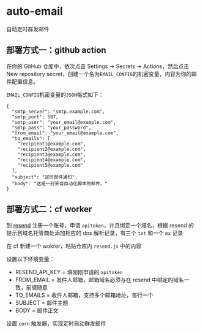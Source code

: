 # auto-email
自动定时群发邮件

## 部署方式一：github action

在你的 GitHub 仓库中，依次点击 Settings -> Secrets -> Actions，然后点击 New repository secret，创建一个名为`EMAIL_CONFIG`的机密变量，内容为你的邮件配置信息。

`EMAIL_CONFIG`机密变量的`JSON`格式如下：
```
{
  "smtp_server": "smtp.example.com",
  "smtp_port": 587,
  "smtp_user": "your_email@example.com",
  "smtp_pass": "your_password",
  "from_email": "your_email@example.com",
  "to_emails": [
    "recipient1@example.com",
    "recipient2@example.com",
    "recipient3@example.com",
    "recipient4@example.com",
    "recipient5@example.com"
  ],
  "subject": "定时邮件通知",
  "body": "这是一封来自自动化脚本的邮件。"
}
```

## 部署方式二：cf worker

到 [resend](https://resend.com/) 注册一个账号，申请 `apitoken`，并且绑定一个域名，根据 resend 的提示到域名托管商处添加相应的 dns 解析记录，有三个 `txt` 和一个 `mx` 记录

在 cf 新建一个 wokrer，粘贴仓库内 `resend.js` 中的内容

设置以下环境变量：

- RESEND_API_KEY = 填刚刚申请的 `apitoken`
- FROM_EMAIL = 发件人邮箱，邮箱域名必须与在 resend 中绑定的域名一致，前缀随意
- TO_EMAILS = 收件人邮箱，支持多个邮箱地址，每行一个
- SUBJECT = 邮件主题
- BODY = 邮件正文

设置 `corn` 触发器，实现定时自动群发邮件
